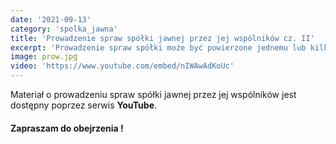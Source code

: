 ```yaml
---
date: '2021-09-13'
category: 'spolka_jawna'
title: 'Prowadzenie spraw spółki jawnej przez jej wspólników cz. II'
excerpt: 'Prowadzenie spraw spółki może być powierzone jednemu lub kilku wspólnikom ...'
image: prow.jpg
video: 'https://www.youtube.com/embed/nIWAwAdKoUc'
---
```



Materiał o prowadzeniu spraw spółki jawnej przez jej wspólników jest dostępny poprzez serwis **YouTube**. 

#### Zapraszam do obejrzenia !

